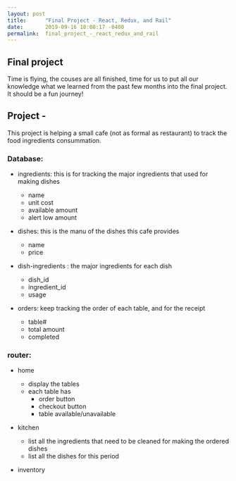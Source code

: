 ```yaml
---
layout: post
title:      "Final Project - React, Redux, and Rail"
date:       2019-09-16 18:08:17 -0400
permalink:  final_project_-_react_redux_and_rail
---
```



## Final project
Time is flying, the couses are all finished, time for us to put all our knowledge what we learned from the past few months into the final project. It should be a fun journey!

## Project - 
This project is helping a small cafe (not as formal as restaurant) to track the food ingredients consummation.
### Database:
- ingredients: this is for tracking the major ingredients that used for making dishes       
     - name     
     - unit cost     
     - available amount    
     - alert low amount    

- dishes: this is the manu of the dishes this cafe provides        
     - name    
     - price      
 
- dish-ingredients : the major ingredients for each dish  
     - dish_id    
     - ingredient_id    
     - usage    
  
- orders: keep tracking the order of each table, and for the receipt  
     - table#    
     - total amount    
     - completed   
 
### router:
- home
   -  display the tables  
   -  each table has  
       -  order button
       -  checkout button
       -  table available/unavailable
 
- kitchen  
   - list all the ingredients that need to be cleaned for making the ordered dishes  
   - list all the dishes for this period  
  
  

- inventory
  
  



